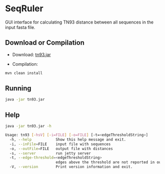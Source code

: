 # SeqRuler

GUI interface for calculating TN93 distance between all sequences in the input fasta file.

## Download or Compilation

- Download:
[tn93.jar](https://github.com/CDCgov/SeqRuler/releases/download/v1.0/tn93.jar)


- Compilation:
```bash
mvn clean install
```

## Running

```bash
java -jar tn93.jar
```

## Help

```bash
java -jar tn93.jar -h

Usage: tn93 [-hsV] [-i=FILE] [-o=FILE] [-t=<edgeThresholdString>]
  -h, --help           Show this help message and exit.
  -i, --inFile=FILE    input file with sequences
  -o, --outFile=FILE   output file with distances
  -s, --server         run jetty server
  -t, --edge-threshold=<edgeThresholdString>
                       edges above the threshold are not reported in output
  -V, --version        Print version information and exit.
```
